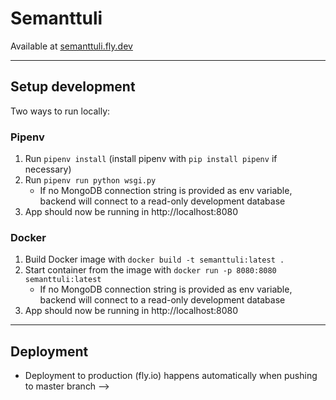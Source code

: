 # Semanttuli

Available at [semanttuli.fly.dev](https://semanttuli.fly.dev/)

---

## Setup development

Two ways to run locally:

### **Pipenv**

1. Run `pipenv install` (install pipenv with `pip install pipenv` if necessary)
2. Run `pipenv run python wsgi.py`
   - If no MongoDB connection string is provided as env variable, backend will connect to a read-only development database
3. App should now be running in http://localhost:8080

### **Docker**

1. Build Docker image with `docker build -t semanttuli:latest .`
2. Start container from the image with `docker run -p 8080:8080 semanttuli:latest`
   - If no MongoDB connection string is provided as env variable, backend will connect to a read-only development database
3. App should now be running in http://localhost:8080

---

## Deployment

- Deployment to production (fly.io) happens automatically when pushing to master branch -->
